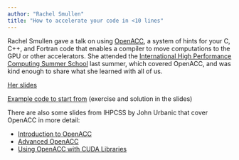 ```yaml
---
author: "Rachel Smullen"
title: "How to accelerate your code in <10 lines"
---
```


Rachel Smullen gave a talk on using [OpenACC](https://www.openacc.org), a system of hints for your C, C++, and Fortran code that enables a compiler to move computations to the GPU or other accelerators. She attended the [International High Performance Computing Summer School](http://ihpcss.org) last summer, which covered OpenACC, and was kind enough to share what she learned with all of us.

[Her slides](/downloads/2018-19/hpc-and-openacc/CodeCoffee_OpenACC.pdf)

[Example code to start from](/downloads/2018-19/hpc-and-openacc/laplace_acc.c) (exercise and solution in the slides)

There are also some slides from IHPCSS by John Urbanic that cover OpenACC in more detail:

  - [Introduction to OpenACC](/downloads/2018-19/hpc-and-openacc/OpenACC_Introduction_To_OpenACC.PDF)
  - [Advanced OpenACC](/downloads/2018-19/hpc-and-openacc/OpenACC_Advanced_OpenACC.PDF)
  - [Using OpenACC with CUDA Libraries](/downloads/2018-19/hpc-and-openacc/OpenACC_Using_OpenACC_with_CUDA_Libraries.pdf)
